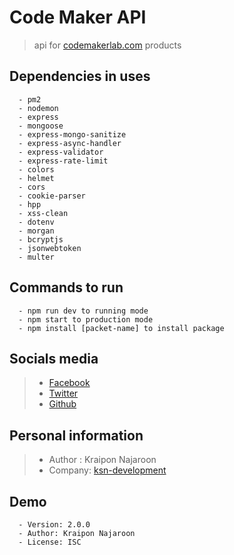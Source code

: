 # Code Maker API

> api for [codemakerlab.com](https://codemakerlab.com) products

## Dependencies in uses

```
  - pm2
  - nodemon
  - express
  - mongoose
  - express-mongo-sanitize
  - express-async-handler
  - express-validator
  - express-rate-limit
  - colors
  - helmet
  - cors
  - cookie-parser
  - hpp
  - xss-clean
  - dotenv
  - morgan
  - bcryptjs
  - jsonwebtoken
  - multer
```

## Commands to run

```
  - npm run dev to running mode
  - npm start to production mode
  - npm install [packet-name] to install package
```

## Socials media

> - [Facebook](https://www.facebook.com/kraipon.najaroon/)
> - [Twitter](https://twitter.com/kraiponn)
> - [Github](https://github.com/Kraiponn)

## Personal information

> - Author : Kraipon Najaroon
> - Company: [ksn-development](https://www.codemakerlab.com)

## Demo

```
  - Version: 2.0.0
  - Author: Kraipon Najaroon
  - License: ISC
```
